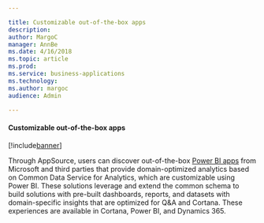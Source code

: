```yaml
---

title: Customizable out-of-the-box apps
description: 
author: MargoC
manager: AnnBe
ms.date: 4/16/2018
ms.topic: article
ms.prod: 
ms.service: business-applications
ms.technology: 
ms.author: margoc
audience: Admin

---
```

#### Customizable out-of-the-box apps

[!include[banner](../../../includes/banner.md)]


Through AppSource, users can discover out-of-the-box [Power BI
apps](../power-bi-apps-for-common-data-service-for-analytics/index.md) from Microsoft and third parties that provide
domain-optimized analytics based on Common Data Service for Analytics, which are
customizable using Power BI. These solutions leverage and extend the common
schema to build solutions with pre-built dashboards, reports, and datasets with
domain-specific insights that are optimized for Q&A and Cortana. These
experiences are available in Cortana, Power BI, and Dynamics 365.
